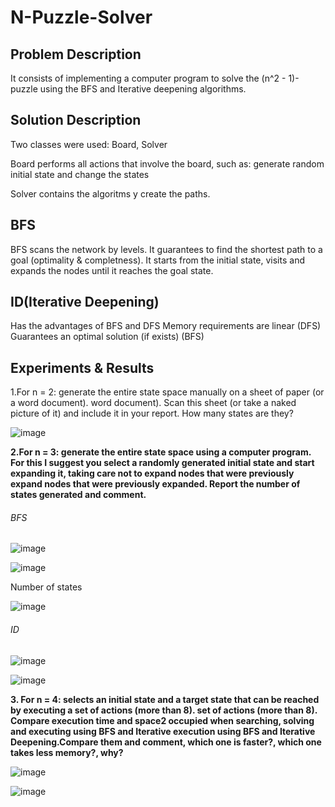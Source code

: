 # N-Puzzle-Solver

## Problem Description

It consists of implementing a computer program to solve the (n^2 - 1)-puzzle using the BFS and Iterative deepening algorithms.

## Solution Description

Two classes were used: Board, Solver

Board performs all actions that involve the board, such as: generate random initial state and change the states

Solver contains the algoritms y create the paths.

## BFS
BFS scans the network by levels. It guarantees to find the shortest path to a goal (optimality & completness).
It starts from the initial state, visits and expands the nodes until it reaches the goal state. 

## ID(Iterative Deepening)
Has the advantages of BFS and DFS 
Memory requirements are linear (DFS) Guarantees an optimal solution (if exists) (BFS)

## Experiments & Results
1.For n = 2: generate the entire state space manually on a sheet of paper (or a word document).
word document). Scan this sheet (or take a naked picture of it) and include it in your report. How many states are they?

![image](https://user-images.githubusercontent.com/58644744/132279530-5967ea99-c14e-4ce6-8df3-64574bbb3c34.jpeg)

**2.For n = 3: generate the entire state space using a computer program. For this I suggest you
select a randomly generated initial state and start expanding it, taking care not to expand nodes that were previously
expand nodes that were previously expanded. Report the number of states generated and comment.**

###### BFS
![image](https://user-images.githubusercontent.com/72448046/132274702-1b253312-c2a7-4dd6-9110-41ce22faf492.png)

![image](https://user-images.githubusercontent.com/72448046/132274737-90b90d50-6248-423f-89cf-66a8ebd1ce0b.png)



Number of states

![image](https://user-images.githubusercontent.com/72448046/132274767-b05ac3a7-1419-4142-be27-3ca1074c7b32.png)


###### ID

![image](https://user-images.githubusercontent.com/72448046/132274809-71bb216e-c990-473e-afb8-f33e4cfca302.png)

![image](https://user-images.githubusercontent.com/72448046/132274816-53b5a7e1-d47c-4ed1-9f18-d9676395b1e9.png)

**3. For n = 4: selects an initial state and a target state that can be reached by executing a set of actions (more than 8).
set of actions (more than 8). Compare execution time and space2 occupied when searching, solving and executing using BFS and Iterative
execution using BFS and Iterative Deepening.Compare them and comment, which one is faster?, which one takes less memory?, why?**


![image](https://user-images.githubusercontent.com/72448046/132279716-b50d93ea-8333-41a3-838e-11151540048d.png)

![image](https://user-images.githubusercontent.com/72448046/132280340-e722dbf6-edb2-4262-b7a8-8d92d900b223.png)






